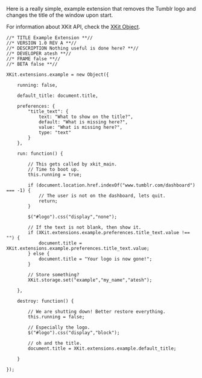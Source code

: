 Here is a really simple, example extension that removes the Tumblr logo and changes the title of the window upon start.  

For information about XKit API, check the [XKit Object](https://github.com/atesh/XKit/wiki/XKit-object).

	//* TITLE Example Extension **//
	//* VERSION 1.0 REV A **//
	//* DESCRIPTION Nothing useful is done here? **//
	//* DEVELOPER atesh **//
	//* FRAME false **//
	//* BETA false **//

	XKit.extensions.example = new Object({

		running: false,
	
		default_title: document.title,
		
		preferences: {
			"title_text": {
				text: "What to show on the title?",
				default: "What is missing here?",
				value: "What is missing here?",
				type: "text"
			}
		},

		run: function() {
		
			// This gets called by xkit_main.
			// Time to boot up. 
			this.running = true;
	
			if (document.location.href.indexOf("www.tumblr.com/dashboard") === -1) {	
				// The user is not on the dashboard, lets quit.
				return;	
			}
		
			$("#logo").css("display","none");
			
			// If the text is not blank, then show it.
			if (XKit.extensions.example.preferences.title_text.value !== "") {
				document.title = XKit.extensions.example.preferences.title_text.value;
			} else {
				document.title = "Your logo is now gone!";
			}
			
			// Store something?
			XKit.storage.set("example","my_name","atesh");
		
		},

		destroy: function() {
		
			// We are shutting down! Better restore everything.
			this.running = false;
		
			// Especially the logo.
			$("#logo").css("display","block");
		
			// oh and the title.
			document.title = XKit.extensions.example.default_title;
		
		}

	});